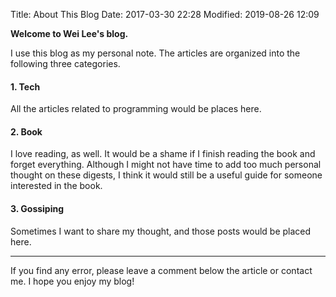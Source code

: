Title: About This Blog
Date: 2017-03-30 22:28
Modified: 2019-08-26 12:09

**Welcome to Wei Lee's blog.**

I use this blog as my personal note.
The articles are organized into the following three categories.

#### 1. Tech

All the articles related to programming would be places here.

#### 2. Book

I love reading, as well.
It would be a shame if I finish reading the book and forget everything.
Although I might not have time to add too much personal thought on these digests, I think it would still be a useful guide for someone interested in the book.

#### 3. Gossiping

Sometimes I want to share my thought, and those posts would be placed here.

---

If you find any error, please leave a comment below the article or contact me.
I hope you enjoy my blog!